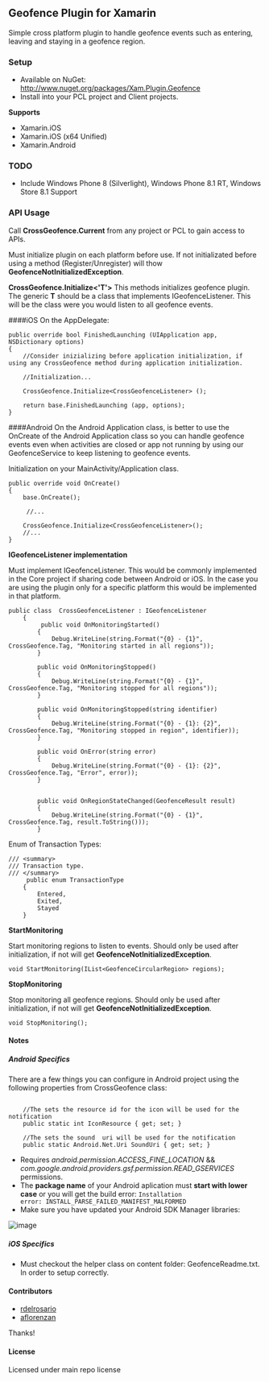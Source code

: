 ## Geofence Plugin for Xamarin

Simple cross platform plugin to handle geofence events such as entering, leaving and staying in a geofence region.

### Setup
* Available on NuGet: http://www.nuget.org/packages/Xam.Plugin.Geofence
* Install into your PCL project and Client projects.

**Supports**
* Xamarin.iOS
* Xamarin.iOS (x64 Unified)
* Xamarin.Android

### TODO
* Include Windows Phone 8 (Silverlight), Windows Phone 8.1 RT, Windows Store 8.1 Support

### API Usage

Call **CrossGeofence.Current** from any project or PCL to gain access to APIs.

Must initialize plugin on each platform before use. If not initializated before using a method (Register/Unregister) will thow <b>GeofenceNotInitializedException</b>.

**CrossGeofence.Initialize<'T'>**
This methods initializes geofence plugin. The generic <b>T</b> should be a class that implements IGeofenceListener. This will be the class were you would listen to all geofence events.

####iOS
 On the AppDelegate:
```
public override bool FinishedLaunching (UIApplication app, NSDictionary options)
{
	//Consider inizializing before application initialization, if using any CrossGeofence method during application initialization.

	//Initialization...

    CrossGeofence.Initialize<CrossGeofenceListener> ();

	return base.FinishedLaunching (app, options);
}
```

####Android
 On the Android Application class, is better to use the OnCreate of the Android Application class so you can handle geofence events even when activities are closed or app not running by using our GeofenceService to keep listening to geofence events.

Initialization on your MainActivity/Application class.
```
public override void OnCreate()
{
	base.OnCreate();

	 //...
                        
    CrossGeofence.Initialize<CrossGeofenceListener>();            
    //...
}
```

**IGeofenceListener implementation**

Must implement IGeofenceListener. This would be commonly implemented in the Core project if sharing code between Android or iOS. In the case you are using the plugin only for a specific platform this would be implemented in that platform.

```
public class  CrossGeofenceListener : IGeofenceListener
    {
         public void OnMonitoringStarted()
        {
            Debug.WriteLine(string.Format("{0} - {1}", CrossGeofence.Tag, "Monitoring started in all regions"));
        }

        public void OnMonitoringStopped()
        {
            Debug.WriteLine(string.Format("{0} - {1}", CrossGeofence.Tag, "Monitoring stopped for all regions"));
        }

        public void OnMonitoringStopped(string identifier)
        {
            Debug.WriteLine(string.Format("{0} - {1}: {2}", CrossGeofence.Tag, "Monitoring stopped in region", identifier));
        }

        public void OnError(string error)
        {
            Debug.WriteLine(string.Format("{0} - {1}: {2}", CrossGeofence.Tag, "Error", error));
        }


        public void OnRegionStateChanged(GeofenceResult result)
        {
            Debug.WriteLine(string.Format("{0} - {1}", CrossGeofence.Tag, result.ToString()));
        }
```


Enum of Transaction Types:

```
/// <summary>
/// Transaction type.
/// </summary>
     public enum TransactionType
    {
        Entered,
        Exited,
        Stayed
    }
```

**StartMonitoring**

Start monitoring regions to listen to events. Should only be used after initialization, if not will get <b>GeofenceNotInitializedException</b>.

```
void StartMonitoring(IList<GeofenceCircularRegion> regions);
```

**StopMonitoring**

Stop monitoring all geofence regions. Should only be used after initialization, if not will get <b>GeofenceNotInitializedException</b>.

```
void StopMonitoring();
```


#### Notes

##### Android Specifics

There are a few things you can configure in Android project using the following properties from CrossGeofence class:
```

    //The sets the resource id for the icon will be used for the notification
    public static int IconResource { get; set; }

    //The sets the sound  uri will be used for the notification
    public static Android.Net.Uri SoundUri { get; set; }

```
* Requires *android.permission.ACCESS_FINE_LOCATION* && *com.google.android.providers.gsf.permission.READ_GSERVICES* permissions.
* The <b>package name</b> of your Android aplication must <b>start with lower case</b> or you will get the build error: <code>Installation error: INSTALL_PARSE_FAILED_MANIFEST_MALFORMED</code> 
* Make sure you have updated your Android SDK Manager libraries:

![image](https://cloud.githubusercontent.com/assets/2547751/6440604/1b0afb64-c0b5-11e4-93b8-c496e2bfa588.png)


##### iOS Specifics

* Must checkout the helper class on content folder: GeofenceReadme.txt. In order to setup correctly.



#### Contributors
* [rdelrosario](https://github.com/rdelrosario)
* [aflorenzan](https://github.com/aflorenzan)

Thanks!

#### License
Licensed under main repo license
